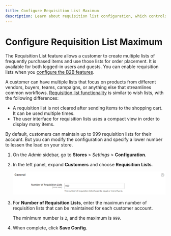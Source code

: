 ```yaml
---
title: Configure Requisition List Maximum
description: Learn about requisition list configuration, which controls the maximum number that can be maintained for each customer account.
---
```

# Configure Requisition List Maximum

The Requisition List feature allows a customer to create multiple lists of frequently purchased items and use those lists for order placement. It is available for both logged-in users and guests. You can enable requisition lists when you [configure the B2B features](enable-basic-features.md).

A customer can have multiple lists that focus on products from different vendors, buyers, teams, campaigns, or anything else that streamlines common workflows. [Requisition list functionality](account-dashboard-requisition-lists.md) is similar to wish lists, with the following differences:

- A requisition list is not cleared after sending items to the shopping cart. It can be used multiple times.
- The user interface for requisition lists uses a compact view in order to display many items.

By default, customers can maintain up to 999 requisition lists for their account. But you can modify the configuration and specify a lower number to lessen the load on your store.

1. On the _Admin_ sidebar, go to **Stores** > _Settings_ > **Configuration**.

1. In the left panel, expand **Customers** and choose **Requisition Lists**.

   ![Requisition lists - general setting](./assets/requisition-lists-general.png)<!--- zoom --->

1. For **Number of Requisition Lists**, enter the maximum number of requisition lists that can be maintained for each customer account.

   The minimum number is `2`, and the maximum is `999`.

1. When complete, click **Save Config**.
